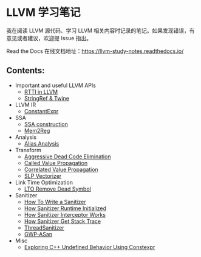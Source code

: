 # LLVM 学习笔记

我在阅读 LLVM 源代码、学习 LLVM 相关内容时记录的笔记。如果发现错误，有意见或者建议，欢迎提 Issue 指出。

Read the Docs 在线文档地址：https://llvm-study-notes.readthedocs.io/

## Contents:

- Important and useful LLVM APIs
  - [RTTI in LLVM](https://llvm-study-notes.readthedocs.io/en/latest/important-and-useful-llvm-apis/RTTI-in-LLVM.html)
  - [StringRef & Twine](https://llvm-study-notes.readthedocs.io/en/latest/important-and-useful-llvm-apis/StringRef-and-Twine.html)
- LLVM IR
  - [ConstantExpr](https://llvm-study-notes.readthedocs.io/en/latest/llvm-ir/ConstantExpr.html)
- SSA
  - [SSA construction](https://llvm-study-notes.readthedocs.io/en/latest/ssa/SSA-Construction.html)
  - [Mem2Reg](https://llvm-study-notes.readthedocs.io/en/latest/ssa/Mem2Reg.html)
- Analysis
  - [Alias Analysis](https://llvm-study-notes.readthedocs.io/en/latest/analysis/alias-analysis/index.html)
- Transform
  - [Aggressive Dead Code Elimination](https://llvm-study-notes.readthedocs.io/en/latest/transform/aggressive-dead-code-elimination/index.html)
  - [Called Value Propagation](https://llvm-study-notes.readthedocs.io/en/latest/transform/called-value-propagation/index.html)
  - [Correlated Value Propagation](https://llvm-study-notes.readthedocs.io/en/latest/transform/correlated-value-propagation/index.html)
  - [SLP Vectorizer](https://llvm-study-notes.readthedocs.io/en/latest/transform/slp-vectorizer/index.html)
- Link Time Optimization
  - [LTO Remove Dead Symbol](https://llvm-study-notes.readthedocs.io/en/latest/lto/RemoveDeadSymbol.html)
- Sanitizer
  - [How To Write a Sanitizer](https://llvm-study-notes.readthedocs.io/en/latest/sanitizer/writing-a-sanitizer/index.html)
  - [How Sanitizer Runtime Initialized](https://llvm-study-notes.readthedocs.io/en/latest/sanitizer/sanitizer-runtime-init/index.html)
  - [How Sanitizer Interceptor Works](https://llvm-study-notes.readthedocs.io/en/latest/sanitizer/sanitizer-interceptor/index.html)
  - [How Sanitizer Get Stack Trace](https://llvm-study-notes.readthedocs.io/en/latest/sanitizer/sanitizer-stacktrace/index.html)
  - [ThreadSanitizer](https://llvm-study-notes.readthedocs.io/en/latest/sanitizer/tsan/index.html)
  - [GWP-ASan](https://llvm-study-notes.readthedocs.io/en/latest/sanitizer/gwp-asan/index.html)
- Misc
  - [Exploring C++ Undefined Behavior Using Constexpr](https://llvm-study-notes.readthedocs.io/en/latest/misc/UB_Constexpr.html)
